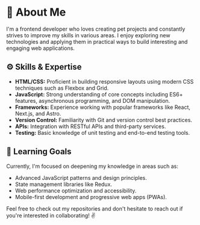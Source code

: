 # 👋 About Me

I'm a frontend developer who loves creating pet projects and constantly strives to improve my skills in various areas. I enjoy exploring new technologies and applying them in practical ways to build interesting and engaging web applications.

## ⚙️ Skills & Expertise

- **HTML/CSS:** Proficient in building responsive layouts using modern CSS techniques such as Flexbox and Grid.
- **JavaScript:** Strong understanding of core concepts including ES6+ features, asynchronous programming, and DOM manipulation.
- **Frameworks:** Experience working with popular frameworks like React, Next.js, and Astro.
- **Version Control:** Familiarity with Git and version control best practices.
- **APIs:** Integration with RESTful APIs and third-party services.
- **Testing:** Basic knowledge of unit testing and end-to-end testing tools.

## 🎯 Learning Goals

Currently, I'm focused on deepening my knowledge in areas such as:

- Advanced JavaScript patterns and design principles.
- State management libraries like Redux.
- Web performance optimization and accessibility.
- Mobile-first development and progressive web apps (PWAs).

Feel free to check out my repositories and don't hesitate to reach out if you're interested in collaborating! ✌️

<!---
m1rxcle/m1rxcle is a ✨ special ✨ repository because its `README.md` (this file) appears on your GitHub profile.
You can click the Preview link to take a look at your changes.
--->
